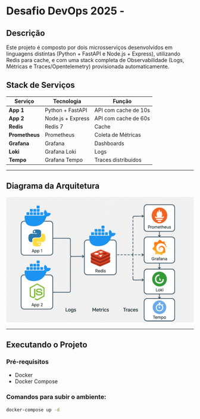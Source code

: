 # Desafio DevOps 2025 - 

## Descrição

Este projeto é composto por dois microsserviços desenvolvidos em linguagens distintas (Python + FastAPI e Node.js + Express), utilizando Redis para cache, e com uma stack completa de Observabilidade (Logs, Métricas e Traces/Opentelemetry) provisionada automaticamente.

## Stack de Serviços

| Serviço     | Tecnologia                     | Função                     |
|--------------|-------------------------------|----------------------------|
| **App 1**    | Python + FastAPI               | API com cache de 10s       |
| **App 2**    | Node.js + Express              | API com cache de 60s       |
| **Redis**    | Redis 7                        | Cache                      |
| **Prometheus**| Prometheus                    | Coleta de Métricas         |
| **Grafana**  | Grafana                        | Dashboards                 |
| **Loki**     | Grafana Loki                   | Logs                       |
| **Tempo**    | Grafana Tempo                  | Traces distribuídos        |

---

## Diagrama da Arquitetura

![Diagrama da Arquitetura](diagrama.png)

---

## Executando o Projeto

### Pré-requisitos
- Docker
- Docker Compose

### Comandos para subir o ambiente:

```bash
docker-compose up -d